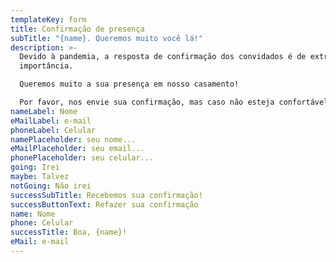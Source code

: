 ```yaml
---
templateKey: form
title: Confirmação de presença
subTitle: "{name}. Queremos muito você lá!"
description: >-
  Devido à pandemia, a resposta de confirmação dos convidados é de extrema
  importância.

  Queremos muito a sua presença em nosso casamento!

  Por favor, nos envie sua confirmação, mas caso não esteja confortável com o momento será totalmente compreensível a sua ausência.
nameLabel: Nome
eMailLabel: e-mail
phoneLabel: Celular
namePlaceholder: seu nome...
eMailPlaceholder: seu email...
phonePlaceholder: seu celular...
going: Irei
maybe: Talvez
notGoing: Não irei
successSubTitle: Recebemos sua confirmação!
successButtonText: Refazer sua confirmação
name: Nome
phone: Celular
successTitle: Boa, {name}!
eMail: e-mail
---
```


